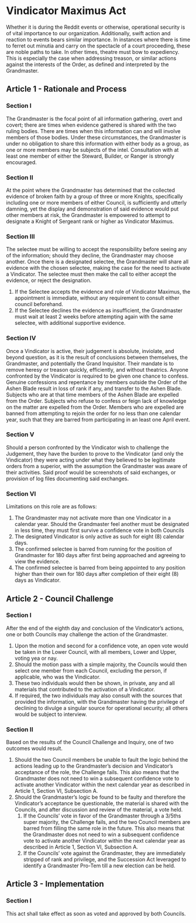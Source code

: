 [Bill number: 6-304]: #
[Author: First Steward Gryph667]: #
[Proposed Date: 1/8/2019]: #
[Passed Date: 1/24/2019]: #

# Vindicator Maximus Act
Whether it is during the Reddit events or otherwise, operational security is of vital importance to our organization. Additionally, swift action and reaction to events bears similar importance. In instances where there is time to ferret out minutia and carry on the spectacle of a court proceeding, these are noble paths to take. In other times, theatre must bow to expediency. This is especially the case when addressing treason, or similar actions against the interests of the Order, as defined and interpreted by the Grandmaster.

## Article 1 - Rationale and Process

### Section I
The Grandmaster is the focal point of all information gathering, overt and covert; there are times when evidence gathered is shared with the two ruling bodies. There are times when this information can and will involve members of those bodies. Under these circumstances, the Grandmaster is under no obligation to share this information with either body as a group, as one or more members may be subjects of the intel. Consultation with at least one member of either the Steward, Builder, or Ranger is strongly encouraged.

### Section II
At the point where the Grandmaster has determined that the collected evidence of broken faith by a group of three or more Knights, specifically including one or more members of either Council, is sufficiently and utterly damning, yet the display and demonstration of said evidence would put other members at risk, the Grandmaster is empowered to attempt to designate a Knight of Sergeant rank or higher as Vindicator Maximus.

### Section III
The selectee must be willing to accept the responsibility before seeing any of the information; should they decline, the Grandmaster may choose another. Once there is a designated selectee, the Grandmaster will share all evidence with the chosen selectee, making the case for the need to activate a Vindicator. The selectee must then make the call to either accept the evidence, or reject the designation.
1. If the Selectee accepts the evidence and role of Vindicator Maximus, the appointment is immediate, without any requirement to consult either council beforehand.
1. If the Selectee declines the evidence as insufficient, the Grandmaster must wait at least 2 weeks before attempting again with the same selectee, with additional supportive evidence.

### Section IV
Once a Vindicator is active, their judgement is absolute, inviolate, and beyond question, as it is the result of conclusions between themselves, the Grandmaster, and potentially the Grand Inquisitor. Their mandate is to remove heresy or treason quickly, efficiently, and without theatrics. Anyone confronted by the Vindicator is required to be given one chance to confess. Genuine confessions and repentance by members outside the Order of the Ashen Blade result in loss of rank if any, and transfer to the Ashen Blade. Subjects who are at that time members of the Ashen Blade are expelled from the Order. Subjects who refuse to confess or feign lack of knowledge on the matter are expelled from the Order. Members who are expelled are banned from attempting to rejoin the order for no less than one calendar year, such that they are barred from participating in an least one April event.

### Section V
Should a person confronted by the Vindicator wish to challenge the Judgement, they have the burden to prove to the Vindicator (and only the Vindicator) they were acting under what they believed to be legitimate orders from a superior, with the assumption the Grandmaster was aware of their activities. Said proof would be screenshots of said exchanges, or provision of log files documenting said exchanges.

### Section VI
Limitations on this role are as follows:

1. The Grandmaster may not activate more than one Vindicator in a calendar year. Should the Grandmaster feel another must be designated in less time, they must first survive a confidence vote in both Councils
1. The designated Vindicator is only active as such for eight (8) calendar days.
1. The confirmed selectee is barred from running for the position of Grandmaster for 180 days after first being approached and agreeing to view the evidence.
1. The confirmed selectee is barred from being appointed to any position higher than their own for 180 days after completion of their eight (8) days as Vindicator.

## Article 2 - Council Challenge

### Section I
After the end of the eighth day and conclusion of the Vindicator’s actions, one or both Councils may challenge the action of the Grandmaster.

1. Upon the motion and second for a confidence vote, an open vote would be taken in the Lower Council, with all members, Lower and Upper, voting yea or nay.
1. Should the motion pass with a simple majority, the Councils would then select one member from each Council, excluding the person, if applicable, who was the Vindicator.
1. These two individuals would then be shown, in private, any and all materials that contributed to the activation of a Vindicator.
1. If required, the two individuals may also consult with the sources that provided the information, with the Grandmaster having the privilege of declining to divulge a singular source for operational security; all others would be subject to interview.

### Section II
Based on the results of the Council Challenge and Inquiry, one of two outcomes would result.

1. Should the two Council members be unable to fault the logic behind the actions leading up to the Grandmaster’s decision and Vindicator’s acceptance of the role, the Challenge fails. This also means that the Grandmaster does not need to win a subsequent confidence vote to activate another Vindicator within the next calendar year as described in Article 1, Section VI, Subsection A.
1. Should the Grandmaster’s logic be found to be faulty and therefore the Vindicator’s acceptance be questionable, the material is shared with the Councils, and after discussion and review of the material, a vote held.
    1. If the Councils’ vote in favor of the Grandmaster through a 3/5ths super majority, the Challenge fails, and the two Council members are barred from filling the same role in the future. This also means that the Grandmaster does not need to win a subsequent confidence vote to activate another Vindicator within the next calendar year as described in Article 1, Section VI, Subsection A.
    1. If the Councils’ vote against the Grandmaster, they are immediately stripped of rank and privilege, and the Succession Act leveraged to identify a Grandmaster Pro-Tem till a new election can be held.

## Article 3 - Implementation

### Section I
This act shall take effect as soon as voted and approved by both Councils.
